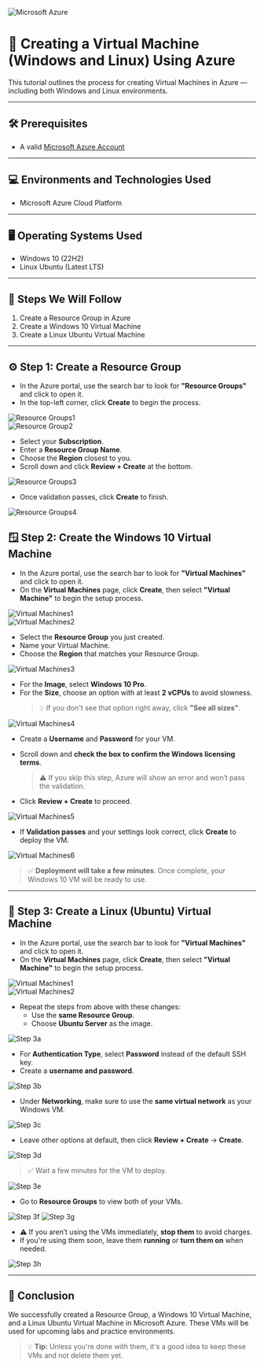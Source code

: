 ![Microsoft Azure](https://summ-it.eu/wp-content/uploads/2022/08/image10az.png)

# 🧱 Creating a Virtual Machine (Windows and Linux) Using Azure

This tutorial outlines the process for creating Virtual Machines in Azure — including both Windows and Linux environments.

---

## 🛠️ Prerequisites

- A valid [Microsoft Azure Account](https://azure.microsoft.com/en-us/pricing/purchase-options/azure-account/)

---

## 💻 Environments and Technologies Used

- Microsoft Azure Cloud Platform

---

## 🖥️ Operating Systems Used

- Windows 10 (22H2)
- Linux Ubuntu (Latest LTS)

---

## 🧭 Steps We Will Follow

1. Create a Resource Group in Azure  
2. Create a Windows 10 Virtual Machine  
3. Create a Linux Ubuntu Virtual Machine  

---

## ⚙️ Step 1: Create a Resource Group

- In the Azure portal, use the search bar to look for **"Resource Groups"** and click to open it.
- In the top-left corner, click **Create** to begin the process.

![Resource Groups1](https://github.com/user-attachments/assets/d569520b-d7f3-4387-a046-b1b71c5497ac)  
![Resource Group2](https://github.com/user-attachments/assets/db635c7f-b67d-4a76-9c5b-2631a121c520)

- Select your **Subscription**.
- Enter a **Resource Group Name**.
- Choose the **Region** closest to you.
- Scroll down and click **Review + Create** at the bottom.

![Resource Groups3](https://github.com/user-attachments/assets/caff40f9-10fe-4018-8c3a-04103a8fba93)

- Once validation passes, click **Create** to finish.

![Resource Groups4](https://github.com/user-attachments/assets/39eb199b-bd6b-4323-a546-ec61146ebb84)


## 🪟 Step 2: Create the Windows 10 Virtual Machine

- In the Azure portal, use the search bar to look for **"Virtual Machines"** and click to open it.
- On the **Virtual Machines** page, click **Create**, then select **"Virtual Machine"** to begin the setup process.

![Virtual Machines1](https://github.com/user-attachments/assets/573a48a7-e10b-4de2-9ac2-f09d63c59ee2)  
![Virtual Machines2](https://github.com/user-attachments/assets/79e868a3-497c-408f-a3c1-c2f745a969e9)

- Select the **Resource Group** you just created.
- Name your Virtual Machine.
- Choose the **Region** that matches your Resource Group.

![Virtual Machines3](https://github.com/user-attachments/assets/a0b42ba4-5e63-4810-aedc-01b4fcc48a27)

- For the **Image**, select **Windows 10 Pro**.
- For the **Size**, choose an option with at least **2 vCPUs** to avoid slowness.  
  > 💡 If you don't see that option right away, click **"See all sizes"**.

![Virtual Machines4](https://github.com/user-attachments/assets/d8bbbe40-52d0-481a-b71f-9ef32f028faa)

- Create a **Username** and **Password** for your VM.
- Scroll down and **check the box to confirm the Windows licensing terms**.  
  > ⚠️ If you skip this step, Azure will show an error and won’t pass the validation.

- Click **Review + Create** to proceed.

![Virtual Machines5](https://github.com/user-attachments/assets/d8fb4e53-67ec-4a63-b216-ba1876effc2a)

- If **Validation passes** and your settings look correct, click **Create** to deploy the VM.

![Virtual Machines6](https://github.com/user-attachments/assets/a1481572-7ced-4697-9af8-bef2f245bd4f)

> ✅ **Deployment will take a few minutes**. Once complete, your Windows 10 VM will be ready to use.

---

## 🐧 Step 3: Create a Linux (Ubuntu) Virtual Machine

- In the Azure portal, use the search bar to look for **"Virtual Machines"** and click to open it.
- On the **Virtual Machines** page, click **Create**, then select **"Virtual Machine"** to begin the setup process.

![Virtual Machines1](https://github.com/user-attachments/assets/573a48a7-e10b-4de2-9ac2-f09d63c59ee2)  
![Virtual Machines2](https://github.com/user-attachments/assets/79e868a3-497c-408f-a3c1-c2f745a969e9)

- Repeat the steps from above with these changes:
  - Use the **same Resource Group**.
  - Choose **Ubuntu Server** as the image.

![Step 3a](https://github.com/user-attachments/assets/3a7f7148-5e51-44a5-bc81-65c7faf5e52b)

- For **Authentication Type**, select **Password** instead of the default SSH key.
- Create a **username and password**.

![Step 3b](https://github.com/user-attachments/assets/7a1d0698-7e74-4f52-9941-c0757dc25468)

- Under **Networking**, make sure to use the **same virtual network** as your Windows VM.

![Step 3c](https://github.com/user-attachments/assets/9b8999ca-69ab-4f8a-8d68-682a07921c5c)

- Leave other options at default, then click **Review + Create** → **Create**.

![Step 3d](https://github.com/user-attachments/assets/56278c5d-bdfd-41f8-b3aa-aa2bc7d8b736)

> ✅ Wait a few minutes for the VM to deploy.

![Step 3e](https://github.com/user-attachments/assets/f4df4b67-1c41-45b3-96f3-5b048aec79a1)

- Go to **Resource Groups** to view both of your VMs.

![Step 3f](https://github.com/user-attachments/assets/8d61580f-2be4-4985-a472-c00375e28101)
![Step 3g](https://github.com/user-attachments/assets/c5fe4f42-aa2d-4fe6-87e6-38724b5b86f6)

- ⚠️ If you aren’t using the VMs immediately, **stop them** to avoid charges.
- If you're using them soon, leave them **running** or **turn them on** when needed.

![Step 3h](https://github.com/user-attachments/assets/8a9f86d2-d940-4929-9f56-f1923edc0d90)

---

## 🧾 Conclusion

We successfully created a Resource Group, a Windows 10 Virtual Machine, and a Linux Ubuntu Virtual Machine in Microsoft Azure. These VMs will be used for upcoming labs and practice environments.

> 💡 **Tip:** Unless you're done with them, it's a good idea to keep these VMs and not delete them yet.

